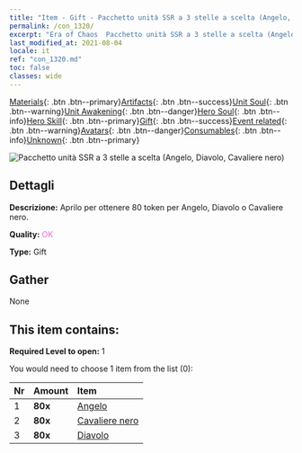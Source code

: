 ```yaml
---
title: "Item - Gift - Pacchetto unità SSR a 3 stelle a scelta (Angelo, Diavolo, Cavaliere nero)"
permalink: /con_1320/
excerpt: "Era of Chaos  Pacchetto unità SSR a 3 stelle a scelta (Angelo, Diavolo, Cavaliere nero)"
last_modified_at: 2021-08-04
locale: it
ref: "con_1320.md"
toc: false
classes: wide
---
```

 [Materials](/ItemsIT/){: .btn .btn--primary}[Artifacts](/ItemsIT/Artifacts/){: .btn .btn--success}[Unit Soul](/ItemsIT/UnitSoul/){: .btn .btn--warning}[Unit Awakening](/ItemsIT/UnitAwakening/){: .btn .btn--danger}[Hero Soul](/ItemsIT/HeroSoul/){: .btn .btn--info}[Hero Skill](/ItemsIT/HeroSkill/){: .btn .btn--primary}[Gift](/ItemsIT/Gift/){: .btn .btn--success}[Event related](/ItemsIT/Events/){: .btn .btn--warning}[Avatars](/ItemsIT/Avatars/){: .btn .btn--danger}[Consumables](/ItemsIT/Consumables/){: .btn .btn--info}[Unknown](/ItemsIT/Unknown/){: .btn .btn--primary}

 ![Pacchetto unità SSR a 3 stelle a scelta (Angelo, Diavolo, Cavaliere nero)](/images/t/i_907374.png)

## Dettagli
 **Descrizione:** Aprilo per ottenere 80 token per Angelo, Diavolo o Cavaliere nero.

 **Quality:** <span style="color: #DA70D6">OK</span>

 **Type:** Gift

## Gather

  None

## This item contains:

 **Required Level to open:** 1

 You would need to choose 1 item from the list (0):

  | Nr | Amount |     Item    |
  |:---|:-------|:------------|
  | 1 |  **80x** | [Angelo](/ItemsIT/unt_196/) |  | 
  | 2 |  **80x** | [Cavaliere nero](/ItemsIT/unt_213/) |  | 
  | 3 |  **80x** | [Diavolo](/ItemsIT/unt_232/) |  | 
